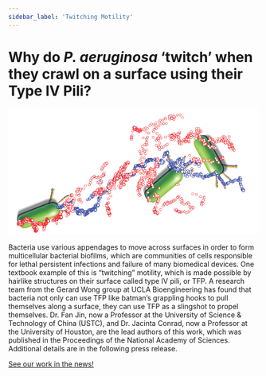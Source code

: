 ```yaml
---
sidebar_label: 'Twitching Motility'
---
```


# Why do _P. aeruginosa_ ‘twitch’ when they crawl on a surface using their Type IV Pili?

![twitching](/img/p-aeruginosa-twitch.png)

Bacteria use various appendages to move across surfaces in order to form
multicellular bacterial biofilms, which are communities of cells responsible for
lethal persistent infections and failure of many biomedical devices. One
textbook example of this is “twitching” motility, which is made possible by
hairlike structures on their surface called type IV pili, or TFP. A research
team from the Gerard Wong group at UCLA Bioengineering has found that bacteria
not only can use TFP like batman’s grappling hooks to pull themselves along a
surface, they can use TFP as a slingshot to propel themselves. Dr. Fan Jin, now
a Professor at the University of Science & Technology of China (USTC), and Dr.
Jacinta Conrad, now a Professor at the University of Houston, are the lead
authors of this work, which was published in the Proceedings of the National
Academy of Sciences. Additional details are in the following press release.

[See our work in the news!](http://newsroom.ucla.edu/portal/ucla/ucla-engineering-researchers-discover-210547.aspx)
